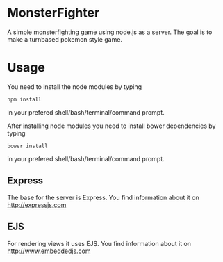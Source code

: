 # MonsterFighter
A simple monsterfighting game using node.js as a server.
The goal is to make a turnbased pokemon style game.

# Usage
You need to install the node modules by typing
```
npm install
```
in your prefered shell/bash/terminal/command prompt.

After installing node modules you need to install bower dependencies by typing
```
bower install
```
in your prefered shell/bash/terminal/command prompt.

## Express
The base for the server is Express. You find information about it on <http://expressjs.com>

## EJS
For rendering views it uses EJS. You find information about it on <http://www.embeddedjs.com>

